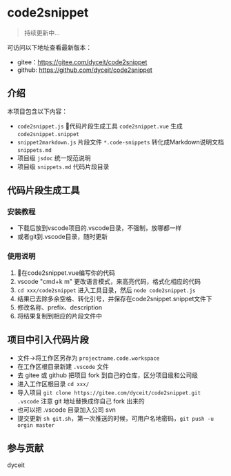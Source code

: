 # code2snippet

> 持续更新中...

可访问以下地址查看最新版本：
- gitee：https://gitee.com/dyceit/code2snippet
- github: https://github.com/dyceit/code2snippet


## 介绍

本项目包含以下内容：

- `code2snippet.js` 代码片段生成工具 `code2snippet.vue` 生成 `code2snippet.snippet`
- `snippet2markdown.js` 片段文件 `*.code-snippets` 转化成Markdown说明文档 `snippets.md`
- 项目级 `jsdoc` 统一规范说明
- 项目级 `snippets.md` 代码片段目录

## 代码片段生成工具

### 安装教程

- 下载后放到vscode项目的.vscode目录，不强制，放哪都一样
- 或者git到.vscode目录，随时更新

### 使用说明

1.  在code2snippet.vue编写你的代码
2.  vscode "cmd+k m" 更改语言模式，来高亮代码，格式化相应的代码
3.  `cd xxx/code2snippet` 进入工具目录，然后 `node code2snippet.js`
4.  结果已去除多余空格、转化引号，并保存在code2snippet.snippet文件下
5.  修改名称、prefix、description
6.  将结果复制到相应的片段文件中

## 项目中引入代码片段

- 文件->将工作区另存为 `projectname.code.workspace`
- 在工作区根目录新建 `.vscode` 文件
- 去 gitee 或 github 把项目 fork 到自己的仓库，区分项目级和公司级
- 进入工作区根目录 `cd xxx/`
- 导入项目 `git clone https://gitee.com/dyceit/code2snippet.git .vscode` 注意 git 地址替换成你自己 fork 出来的
- 也可以把 .vscode 目录加入公司 svn
- 提交更新 `sh git.sh`，第一次推送的时候，可用户名地密码，`git push -u orgin master`

## 参与贡献

dyceit
